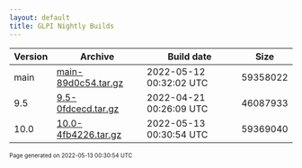 ```yaml
---
layout: default
title: GLPI Nightly Builds
---
```


Version|Archive|Build date|Size
---|---|---|---
main|[main-89d0c54.tar.gz](main-89d0c54.tar.gz)|2022-05-12 00:32:02 UTC|59358022
9.5|[9.5-0fdcecd.tar.gz](9.5-0fdcecd.tar.gz)|2022-04-21 00:26:09 UTC|46087933
10.0|[10.0-4fb4226.tar.gz](10.0-4fb4226.tar.gz)|2022-05-13 00:30:54 UTC|59369040

<font size="1">Page generated on 2022-05-13 00:30:54 UTC</font>

